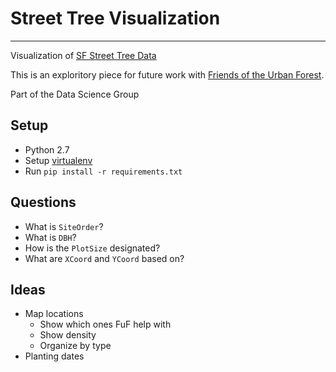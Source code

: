 # Street Tree Visualization
---
Visualization of [SF Street Tree Data](https://dev.socrata.com/foundry/data.sfgov.org/2zah-tuvt)

This is an exploritory piece for future work with [Friends of the Urban Forest](http://www.fuf.net/).

Part of the Data Science Group

## Setup
- Python 2.7
- Setup [virtualenv](https://virtualenv.pypa.io/en/stable/)
- Run `pip install -r requirements.txt`

## Questions
- What is `SiteOrder`?
- What is `DBH`?
- How is the `PlotSize` designated?
- What are `XCoord` and `YCoord` based on?

## Ideas
- Map locations
  - Show which ones FuF help with
  - Show density
  - Organize by type
- Planting dates
